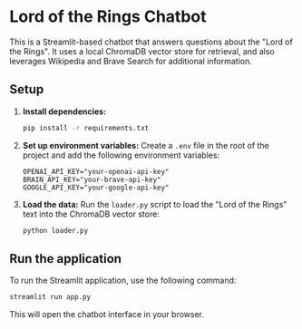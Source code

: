 # Lord of the Rings Chatbot

This is a Streamlit-based chatbot that answers questions about the "Lord of the Rings". It uses a local ChromaDB vector store for retrieval, and also leverages Wikipedia and Brave Search for additional information.

## Setup

1.  **Install dependencies:**
    ```bash
    pip install -r requirements.txt
    ```

2.  **Set up environment variables:**
    Create a `.env` file in the root of the project and add the following environment variables:
    ```
    OPENAI_API_KEY="your-openai-api-key"
    BRAIN_API_KEY="your-brave-api-key"
    GOOGLE_API_KEY="your-google-api-key"
    ```

3.  **Load the data:**
    Run the `loader.py` script to load the "Lord of the Rings" text into the ChromaDB vector store:
    ```bash
    python loader.py
    ```

## Run the application

To run the Streamlit application, use the following command:

```bash
streamlit run app.py
```

This will open the chatbot interface in your browser.
